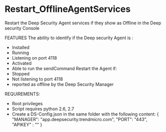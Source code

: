# Restart_OfflineAgentServices
Restart the Deep Security Agent services if they show as Offline in the Deep security Console

FEATURES
The ability to identify if the Deep security Agent is :
- Installed
- Running
- Listening on port 4118
- Activated
- Able to run the sendCommand
Restart the Agent if:
- Stopped
- Not listening to port 4118
- reported as offline by the Deep Security Manager

REQUIREMENTS:
- Root privileges
- Script requires python 2.6, 2.7
- Create a DS-Config.json in the same folder with the following content:
{
    "MANAGER": "app.deepsecurity.trendmicro.com",
    "PORT": "443",
    "APIKEY" : ""
}
